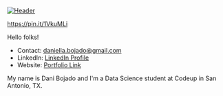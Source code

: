 [![Header](https://danibojado.files.wordpress.com/2020/10/dani-bojado-1.png?w=2048 "Header")](https://danibojado.com/)


https://pin.it/1VkuMLi


Hello folks!
- Contact: daniella.bojado@gmail.com
- LinkedIn: [LinkedIn Profile](https://www.linkedin.com/in/daniella-b-a99633ab/) 
- Website: [Portfolio Link](https://danibojado.com/) 

My name is Dani Bojado and I'm a Data Science student at Codeup in San Antonio, TX. 